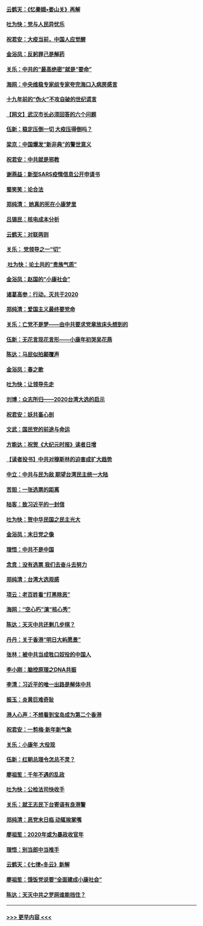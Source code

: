 #### [云鹤天：《忆秦娥▪娄山关》再解](../pages/nsc993/n11824682.md?t=01272201) 
#### [吐为快：党与人民异忧乐](../pages/nsc993/n11824660.md?t=01272201) 
#### [祝君安：大疫当前，中国人应觉醒](../pages/nsc993/n11821946.md?t=01272201) 
#### [金浴凤：反躬罪己是解药](../pages/nsc993/n11820280.md?t=01272201) 
#### [关乐：中共的“最高绝密”就是“要命”](../pages/nsc993/n11816946.md?t=01272201) 
#### [海网：中央维稳专家组专家夸完海口入病房感言](../pages/nsc993/n11815138.md?t=01272201) 
#### [十九年前的“伪火”不攻自破的世纪谎言](../pages/nsc993/n11813238.md?t=01272201) 
#### [【网文】武汉市长必须回答的六个问题](../pages/nsc993/n11813848.md?t=01272201) 
#### [伍新：稳定压倒一切 大疫压得倒吗？](../pages/nsc993/n11812634.md?t=01272201) 
#### [梁京：中国爆发“新非典”的警世意义](../pages/nsc993/n11812554.md?t=01272201) 
#### [祝君安：中共就是邪教](../pages/nsc993/n11812431.md?t=01272201) 
#### [谢燕益：新型SARS疫情信息公开申请书](../pages/nsc993/n11808840.md?t=01272201) 
#### [蜀笑笑：论合法](../pages/nsc993/n11808064.md?t=01272201) 
#### [郑纯清： 她真的死在小康梦里](../pages/nsc993/n11806623.md?t=01272201) 
#### [吕锡民：核电成本分析](../pages/nsc993/n11806284.md?t=01272201) 
#### [云鹤天：对联两则](../pages/nsc993/n11805957.md?t=01272201) 
#### [关乐： 党领导之一“切”](../pages/nsc993/n11804505.md?t=01272201) 
#### [ 吐为快：论土共的“贵族气质”](../pages/nsc993/n11804490.md?t=01272201) 
#### [金浴凤：赵国的“小康社会”](../pages/nsc993/n11804452.md?t=01272201) 
#### [诸葛高参：行动，灭共于2020](../pages/nsc993/n11804120.md?t=01272201) 
#### [郑纯清：爱国主义最终要党命](../pages/nsc993/n11802197.md?t=01272201) 
#### [关乐：亡党不是梦——由中共要求党章放床头想到的](../pages/nsc993/n11802156.md?t=01272201) 
#### [伍新：无花言现花言形——小康年初哭吴花燕](../pages/nsc993/n11800044.md?t=01272201) 
#### [陈达：马屁似拍颠覆声](../pages/nsc993/n11800010.md?t=01272201) 
#### [金浴凤：春之歌](../pages/nsc993/n11797687.md?t=01272201) 
#### [吐为快：让领导先走](../pages/nsc993/n11797512.md?t=01272201) 
#### [刘博：众志所归——2020台湾大选的启示](../pages/nsc993/n11796878.md?t=01272201) 
#### [祝君安：妖共畜心剖](../pages/nsc993/n11794273.md?t=01272201) 
#### [文武：国民党的前途与命运](../pages/nsc993/n11794198.md?t=01272201) 
#### [方能达：祝贺《大纪元时报》读者日增](../pages/nsc993/n11793807.md?t=01272201) 
#### [【读者投书】中共对穆斯林的迫害成扩大趋势](../pages/nsc993/n11791371.md?t=01272201) 
#### [中立：中共与民为敌 期望台湾民主统一大陆](../pages/nsc993/n11790392.md?t=01272201) 
#### [苦胆：一张选票的距离](../pages/nsc993/n11788914.md?t=01272201) 
#### [陆客：致习近平的一封信](../pages/nsc993/n11788867.md?t=01272201) 
#### [吐为快：贺中华民国之民主光大](../pages/nsc993/n11788618.md?t=01272201) 
#### [金浴凤：末日党之像](../pages/nsc993/n11787475.md?t=01272201) 
#### [理悟：中共不是中国](../pages/nsc993/n11787463.md?t=01272201) 
#### [念贲：没有选票  我们去奋斗去努力](../pages/nsc993/n11787398.md?t=01272201) 
#### [郑纯清：台湾大选观感](../pages/nsc993/n11786210.md?t=01272201) 
#### [项云：老百姓看“打黑除恶”](../pages/nsc993/n11785398.md?t=01272201) 
#### [海网：“空心朽”演“核心秀”](../pages/nsc993/n11783874.md?t=01272201) 
#### [陈达：天灭中共还剩几步棋？](../pages/nsc993/n11783719.md?t=01272201) 
#### [丹丹：关于香港“明日大屿愿景”](../pages/nsc993/n11783273.md?t=01272201) 
#### [张林：被中共当成牲口奴役的中国人](../pages/nsc993/n11782397.md?t=01272201) 
#### [李小刚：脑控原理之DNA共振](../pages/nsc993/n11780962.md?t=01272201) 
#### [李清：习近平的唯一出路是解体中共](../pages/nsc993/n11780866.md?t=01272201) 
#### [振玉：炎黄巨难奇耻](../pages/nsc993/n11779632.md?t=01272201) 
#### [港人心声：不想看到宝岛成为第二个香港](../pages/nsc993/n11778817.md?t=01272201) 
#### [祝君安：一剪梅‧新年新气象](../pages/nsc993/n11776340.md?t=01272201) 
#### [关乐：小康年 大役现](../pages/nsc993/n11774213.md?t=01272201) 
#### [伍新：红朝总理令怎总不灵？](../pages/nsc993/n11770813.md?t=01272201) 
#### [廖祖笙：千年不遇的乱政](../pages/nsc993/n11770373.md?t=01272201) 
#### [吐为快：公检法司快收手](../pages/nsc993/n11770359.md?t=01272201) 
#### [关乐：就王志民下台寄语有良港警](../pages/nsc993/n11769903.md?t=01272201) 
#### [郑纯清：恶党末日临 动辄挨掌嘴](../pages/nsc993/n11769356.md?t=01272201) 
#### [廖祖笙：2020年或为暴政收官年](../pages/nsc993/n11768216.md?t=01272201) 
#### [理悟：别当郎中当推手](../pages/nsc993/n11768243.md?t=01272201) 
#### [云鹤天：《七律▪冬云》新解](../pages/nsc993/n11768204.md?t=01272201) 
#### [廖祖笙：饿饭党说要“全面建成小康社会”](../pages/nsc993/n11767482.md?t=01272201) 
#### [陈达：天灭中共之罗网谁能挡住？](../pages/nsc993/n11767465.md?t=01272201) 

----
#### [ >>> 更早内容 <<< ](../indexes/nsc993-earlier.md)
